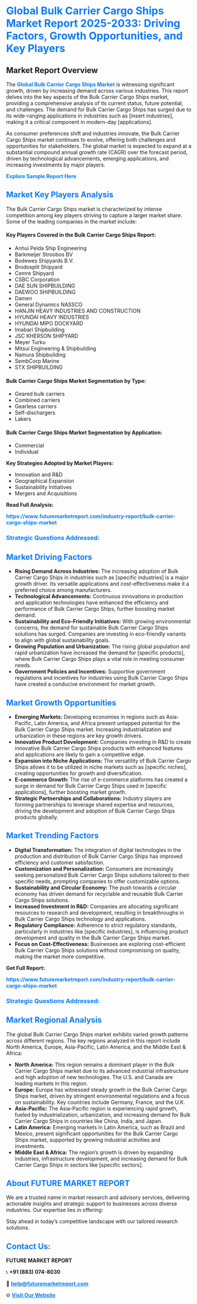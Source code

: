 <h1 style="color: #007BFF;">Global Bulk Carrier Cargo Ships Market Report 2025-2033: Driving Factors, Growth Opportunities, and Key Players</h1>

<section id="overview">
<h2>Market Report Overview</h2>
<p>The <a href="https://www.futuremarketreport.com/industry-report/bulk-carrier-cargo-ships-market" style="color: #007BFF; text-decoration: none;"><strong>Global Bulk Carrier Cargo Ships Market</strong></a> is witnessing significant growth, driven by increasing demand across various industries. This report delves into the key aspects of the Bulk Carrier Cargo Ships market, providing a comprehensive analysis of its current status, future potential, and challenges. The demand for Bulk Carrier Cargo Ships has surged due to its wide-ranging applications in industries such as [insert industries], making it a critical component in modern-day [applications].</p>
<p>As consumer preferences shift and industries innovate, the Bulk Carrier Cargo Ships market continues to evolve, offering both challenges and opportunities for stakeholders. The global market is expected to expand at a substantial compound annual growth rate (CAGR) over the forecast period, driven by technological advancements, emerging applications, and increasing investments by major players.</p>
</section>

<section id="overview">
<p><a href="https://www.futuremarketreport.com/request-sample/reportId=46043" style="color: #007BFF; text-decoration: none;"><strong>Explore Sample Report Here</strong></a></p>
</section>

<section id="key-players">
<h2 style="color: #007BFF;">Market Key Players Analysis</h2>
<p>The Bulk Carrier Cargo Ships market is characterized by intense competition among key players striving to capture a larger market share. Some of the leading companies in the market include:</p>
<h4>Key Players Covered in the Bulk Carrier Cargo Ships Report:</h4>
<ul><li>Anhui Peida Ship Engineering</li><li>Barkmeijer Stroobos BV</li><li>Bodewes Shipyards B.V.</li><li>Brodosplit Shipyard</li><li>Cemre Shipyard</li><li>CSBC Corporation</li><li>DAE SUN SHIPBUILDING</li><li>DAEWOO SHIPBUILDING</li><li>Damen</li><li>General Dynamics NASSCO</li><li>HANJIN HEAVY INDUSTRIES AND CONSTRUCTION</li><li>HYUNDAI HEAVY INDUSTRIES</li><li>HYUNDAI MIPO DOCKYARD</li><li>Imabari Shipbuilding</li><li>JSC KHERSON SHIPYARD</li><li>Meyer Turku</li><li>Mitsui Engineering &amp; Shipbuilding</li><li>Namura Shipbuilding</li><li>SembCorp Marine</li><li>STX SHIPBUILDING</li></ul>
<h4>Bulk Carrier Cargo Ships Market Segmentation by Type:</h4>
<ul><li>Geared bulk carriers</li><li>Combined carriers</li><li>Gearless carriers</li><li>Self-dischargers</li><li>Lakers</li></ul>

<h4>Bulk Carrier Cargo Ships Market Segmentation by Application:</h4>
<ul><li>Commercial</li><li>Individual</li></ul>
<p><strong>Key Strategies Adopted by Market Players:</strong></p>
<ul>
<li>Innovation and R&D</li>
<li>Geographical Expansion</li>
<li>Sustainability Initiatives</li>
<li>Mergers and Acquisitions</li>
</ul>
</section>

<section>
<p><strong>Read Full Analysis: </strong></p><a href="https://www.futuremarketreport.com/industry-report/bulk-carrier-cargo-ships-market" style="color: #007BFF; text-decoration: none;"><strong>https://www.futuremarketreport.com/industry-report/bulk-carrier-cargo-ships-market</strong></a>
<h3 style="color: #007BFF;">Strategic Questions Addressed:</h3>
</section>

<section id="driving-factors">
<h2 style="color: #007BFF;">Market Driving Factors</h2>
<ul>
<li><strong>Rising Demand Across Industries:</strong> The increasing adoption of Bulk Carrier Cargo Ships in industries such as [specific industries] is a major growth driver. Its versatile applications and cost-effectiveness make it a preferred choice among manufacturers.</li>
<li><strong>Technological Advancements:</strong> Continuous innovations in production and application technologies have enhanced the efficiency and performance of Bulk Carrier Cargo Ships, further boosting market demand.</li>
<li><strong>Sustainability and Eco-Friendly Initiatives:</strong> With growing environmental concerns, the demand for sustainable Bulk Carrier Cargo Ships solutions has surged. Companies are investing in eco-friendly variants to align with global sustainability goals.</li>
<li><strong>Growing Population and Urbanization:</strong> The rising global population and rapid urbanization have increased the demand for [specific products], where Bulk Carrier Cargo Ships plays a vital role in meeting consumer needs.</li>
<li><strong>Government Policies and Incentives:</strong> Supportive government regulations and incentives for industries using Bulk Carrier Cargo Ships have created a conducive environment for market growth.</li>
</ul>
</section>

<section id="growth-opportunities">
<h2 style="color: #007BFF;">Market Growth Opportunities</h2>
<ul>
<li><strong>Emerging Markets:</strong> Developing economies in regions such as Asia-Pacific, Latin America, and Africa present untapped potential for the Bulk Carrier Cargo Ships market. Increasing industrialization and urbanization in these regions are key growth drivers.</li>
<li><strong>Innovative Product Development:</strong> Companies investing in R&D to create innovative Bulk Carrier Cargo Ships products with enhanced features and applications are likely to gain a competitive edge.</li>
<li><strong>Expansion into Niche Applications:</strong> The versatility of Bulk Carrier Cargo Ships allows it to be utilized in niche markets such as [specific niches], creating opportunities for growth and diversification.</li>
<li><strong>E-commerce Growth:</strong> The rise of e-commerce platforms has created a surge in demand for Bulk Carrier Cargo Ships used in [specific applications], further boosting market growth.</li>
<li><strong>Strategic Partnerships and Collaborations:</strong> Industry players are forming partnerships to leverage shared expertise and resources, driving the development and adoption of Bulk Carrier Cargo Ships products globally.</li>
</ul>
</section>

<section id="trending-factors">
<h2 style="color: #007BFF;">Market Trending Factors</h2>
<ul>
<li><strong>Digital Transformation:</strong> The integration of digital technologies in the production and distribution of Bulk Carrier Cargo Ships has improved efficiency and customer satisfaction.</li>
<li><strong>Customization and Personalization:</strong> Consumers are increasingly seeking personalized Bulk Carrier Cargo Ships solutions tailored to their specific needs, prompting companies to offer customizable options.</li>
<li><strong>Sustainability and Circular Economy:</strong> The push towards a circular economy has driven demand for recyclable and reusable Bulk Carrier Cargo Ships solutions.</li>
<li><strong>Increased Investment in R&D:</strong> Companies are allocating significant resources to research and development, resulting in breakthroughs in Bulk Carrier Cargo Ships technology and applications.</li>
<li><strong>Regulatory Compliance:</strong> Adherence to strict regulatory standards, particularly in industries like [specific industries], is influencing product development and quality in the Bulk Carrier Cargo Ships market.</li>
<li><strong>Focus on Cost-Effectiveness:</strong> Businesses are exploring cost-efficient Bulk Carrier Cargo Ships solutions without compromising on quality, making the market more competitive.</li>
</ul>
</section>

<section>
<p><strong>Get Full Report: </strong></p><a href="https://www.futuremarketreport.com/industry-report/bulk-carrier-cargo-ships-market" style="color: #007BFF; text-decoration: none;"><strong>https://www.futuremarketreport.com/industry-report/bulk-carrier-cargo-ships-market</strong></a>
<h3 style="color: #007BFF;">Strategic Questions Addressed:</h3>
</section>


<section id="regional-analysis">
<h2 style="color: #007BFF;">Market Regional Analysis</h2>
<p>The global Bulk Carrier Cargo Ships market exhibits varied growth patterns across different regions. The key regions analyzed in this report include North America, Europe, Asia-Pacific, Latin America, and the Middle East & Africa:</p>
<ul>
<li><strong>North America:</strong> This region remains a dominant player in the Bulk Carrier Cargo Ships market due to its advanced industrial infrastructure and high adoption of new technologies. The U.S. and Canada are leading markets in this region.</li>
<li><strong>Europe:</strong> Europe has witnessed steady growth in the Bulk Carrier Cargo Ships market, driven by stringent environmental regulations and a focus on sustainability. Key countries include Germany, France, and the U.K.</li>
<li><strong>Asia-Pacific:</strong> The Asia-Pacific region is experiencing rapid growth, fueled by industrialization, urbanization, and increasing demand for Bulk Carrier Cargo Ships in countries like China, India, and Japan.</li>
<li><strong>Latin America:</strong> Emerging markets in Latin America, such as Brazil and Mexico, present significant opportunities for the Bulk Carrier Cargo Ships market, supported by growing industrial activities and investments.</li>
<li><strong>Middle East & Africa:</strong> The region’s growth is driven by expanding industries, infrastructure development, and increasing demand for Bulk Carrier Cargo Ships in sectors like [specific sectors].</li>
</ul>
</section>

<footer>
<h2 style="color: #007BFF;">About FUTURE MARKET REPORT</h2>
<p>We are a trusted name in market research and advisory services, delivering actionable insights and strategic support to businesses across diverse industries. Our expertise lies in offering:</p>

<p>Stay ahead in today’s competitive landscape with our tailored research solutions.</p>

<h2 style="color: #007BFF;">Contact Us:</h2>
<p><strong>FUTURE MARKET REPORT</strong></p>
<p>📞 <strong>+91 (883) 074-8030</strong></p>
<p>📧 <strong><a href="mailto:help@futuremarketreport.com" style="color: #007BFF;">help@futuremarketreport.com</a></strong></p>
<p>🌐 <strong><a href="https://www.futuremarketreport.com/" style="color: #007BFF;">Visit Our Website</a></strong></p>
</footer>